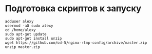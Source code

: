 # Подготовка скриптов к запуску
```
adduser alexy
usermod -aG sudo alexy
cd /home/alexy
sudo apt-get update
sudo apt-get install unzip
wget https://github.com/od-5/nginx-rtmp-config/archive/master.zip
unzip master.zip
```

